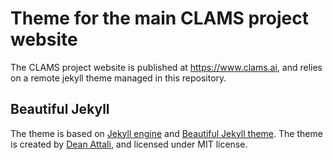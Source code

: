 # Theme for the main CLAMS project website 

The CLAMS project website is published at https://www.clams.ai, and relies on a remote jekyll theme managed in this repository.

## Beautiful Jekyll

The theme is based on [Jekyll engine](https://jekyllrb.com/) and [Beautiful Jekyll theme](https://github.com/daattali/beautiful-jekyll). The theme is created by [Dean Attali](https://deanattali.com), and licensed under MIT license. 


